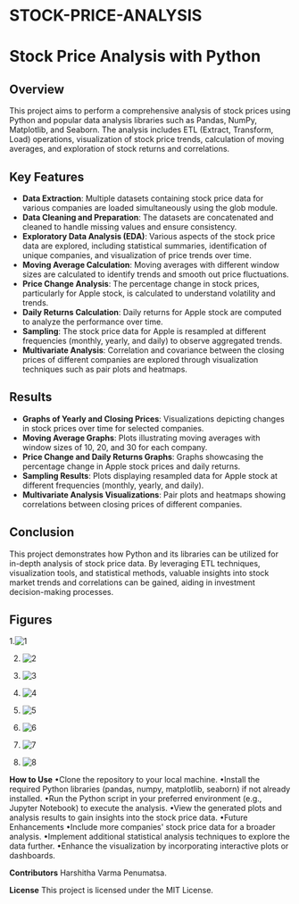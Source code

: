 # STOCK-PRICE-ANALYSIS

# Stock Price Analysis with Python

## Overview
This project aims to perform a comprehensive analysis of stock prices using Python and popular data analysis libraries such as Pandas, NumPy, Matplotlib, and Seaborn. The analysis includes ETL (Extract, Transform, Load) operations, visualization of stock price trends, calculation of moving averages, and exploration of stock returns and correlations.

## Key Features
- **Data Extraction**: Multiple datasets containing stock price data for various companies are loaded simultaneously using the glob module.
- **Data Cleaning and Preparation**: The datasets are concatenated and cleaned to handle missing values and ensure consistency.
- **Exploratory Data Analysis (EDA)**: Various aspects of the stock price data are explored, including statistical summaries, identification of unique companies, and visualization of price trends over time.
- **Moving Average Calculation**: Moving averages with different window sizes are calculated to identify trends and smooth out price fluctuations.
- **Price Change Analysis**: The percentage change in stock prices, particularly for Apple stock, is calculated to understand volatility and trends.
- **Daily Returns Calculation**: Daily returns for Apple stock are computed to analyze the performance over time.
- **Sampling**: The stock price data for Apple is resampled at different frequencies (monthly, yearly, and daily) to observe aggregated trends.
- **Multivariate Analysis**: Correlation and covariance between the closing prices of different companies are explored through visualization techniques such as pair plots and heatmaps.


## Results
- **Graphs of Yearly and Closing Prices**: Visualizations depicting changes in stock prices over time for selected companies.
- **Moving Average Graphs**: Plots illustrating moving averages with window sizes of 10, 20, and 30 for each company.
- **Price Change and Daily Returns Graphs**: Graphs showcasing the percentage change in Apple stock prices and daily returns.
- **Sampling Results**: Plots displaying resampled data for Apple stock at different frequencies (monthly, yearly, and daily).
- **Multivariate Analysis Visualizations**: Pair plots and heatmaps showing correlations between closing prices of different companies.

## Conclusion
This project demonstrates how Python and its libraries can be utilized for in-depth analysis of stock price data. By leveraging ETL techniques, visualization tools, and statistical methods, valuable insights into stock market trends and correlations can be gained, aiding in investment decision-making processes.

## Figures
1.![1](https://github.com/har-shu/STOCK-PRICE-ANALYSIS/assets/71369996/d44b6d52-6527-4a30-a6ae-6cab895dc509)



2. ![2](https://github.com/har-shu/STOCK-PRICE-ANALYSIS/assets/71369996/1f30f165-c884-4174-b01f-0463ce624f2b)



3. ![3](https://github.com/har-shu/STOCK-PRICE-ANALYSIS/assets/71369996/4614deae-6096-46ca-a50a-b3e4bd2d19fa)



4. ![4](https://github.com/har-shu/STOCK-PRICE-ANALYSIS/assets/71369996/ef5c6a9f-8f17-49c8-abde-7658d84bc9ad)



5. ![5](https://github.com/har-shu/STOCK-PRICE-ANALYSIS/assets/71369996/c65894c0-cfe7-4504-a71b-3d08d62f9a45)



6. ![6](https://github.com/har-shu/STOCK-PRICE-ANALYSIS/assets/71369996/beb0ddba-0e31-4a92-acaf-5ab91a1cbcea)



7. ![7](https://github.com/har-shu/STOCK-PRICE-ANALYSIS/assets/71369996/18f78c7b-e3e1-43a9-a911-8271727be20f)



8. ![8](https://github.com/har-shu/STOCK-PRICE-ANALYSIS/assets/71369996/e38bb378-00f1-4770-84aa-e06ae290638b)


**How to Use**
•Clone the repository to your local machine.
•Install the required Python libraries (pandas, numpy, matplotlib, seaborn) if not already installed.
•Run the Python script in your preferred environment (e.g., Jupyter Notebook) to execute the analysis.
•View the generated plots and analysis results to gain insights into the stock price data.
•Future Enhancements
•Include more companies' stock price data for a broader analysis.
•Implement additional statistical analysis techniques to explore the data further.
•Enhance the visualization by incorporating interactive plots or dashboards.


**Contributors**
Harshitha Varma Penumatsa.


**License**
This project is licensed under the MIT License.


